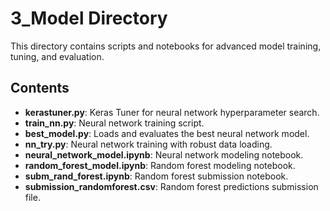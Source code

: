 # 3_Model Directory

This directory contains scripts and notebooks for advanced model training, tuning, and evaluation.

## Contents
- **kerastuner.py**: Keras Tuner for neural network hyperparameter search.
- **train_nn.py**: Neural network training script.
- **best_model.py**: Loads and evaluates the best neural network model.
- **nn_try.py**: Neural network training with robust data loading.
- **neural_network_model.ipynb**: Neural network modeling notebook.
- **random_forest_model.ipynb**: Random forest modeling notebook.
- **subm_rand_forest.ipynb**: Random forest submission notebook.
- **submission_randomforest.csv**: Random forest predictions submission file.
